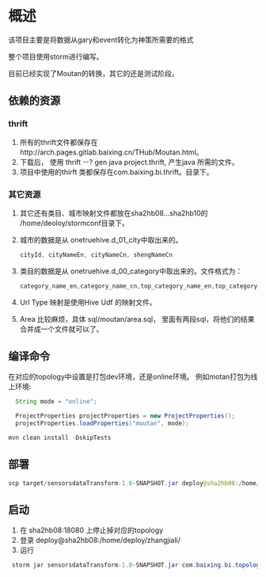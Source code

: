 # 概述
该项目主要是将数据从gary和event转化为神策所需要的格式

整个项目使用storm进行编写。

目前已经实现了Moutan的转换，其它的还是测试阶段。

## 依赖的资源
### thrift
1. 所有的thrift文件都保存在http://arch.pages.gitlab.baixing.cn/THub/Moutan.html。
2. 下载后， 使用 thrift --? gen java project.thrift, 产生java 所需的文件。
3. 项目中使用的thirft 类都保存在com.baixing.bi.thrift。目录下。


### 其它资源
 1. 其它还有类目、城市映射文件都放在sha2hb08...sha2hb10的 /home/deoloy/stormconf目录下。
 2. 城市的数据是从 onetruehive.d_01_city中取出来的。
    ``` java
    cityId, cityNameEn, cityNameCn, shengNameCn   
    ```
 3. 类目的数据是从 onetruehive.d_00_category中取出来的。文件格式为：
    ``` java
    category_name_en,category_name_cn,top_category_name_en,top_category_name_cn
    ```

 4. Url Type 映射是使用Hive Udf 的映射文件。

 5. Area 比较麻烦，具体 sql/moutan/area.sql， 里面有两段sql，将他们的结果合并成一个文件就可以了。
 
 


## 编译命令
在对应的topology中设置是打包dev环境，还是online环境。
例如motan打包为线上环境:
```java
  String mode = "online";

  ProjectProperties projectProperties = new ProjectProperties();
  projectProperties.loadProperties("moutan", mode);

```
```java
mvn clean install -DskipTests  
```

## 部署

```java
scp target/sensorsdataTransform-1.0-SNAPSHOT.jar deploy@sha2hb08:/home/deploy/zhangjiali/ 
```

## 启动

1. 在 sha2hb08:18080 上停止掉对应的topology
2. 登录 deploy@sha2hb08:/home/deploy/zhangjiali/ 
3. 运行 
```java
 storm jar sensorsdataTransform-1.0-SNAPSHOT.jar com.baixing.bi.topology.MoutanTopology

```
